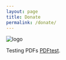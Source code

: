 ```yaml
---
layout: page
title: Donate
permalink: /donate/
---
```



![logo](/assets/logo.jpg)

Testing PDFs [PDFtest](/assets/test.pdf).